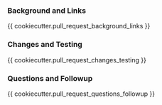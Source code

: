 ### Background and Links
{{ cookiecutter.pull_request_background_links }}

### Changes and Testing
{{ cookiecutter.pull_request_changes_testing }}

### Questions and Followup
{{ cookiecutter.pull_request_questions_followup }}
